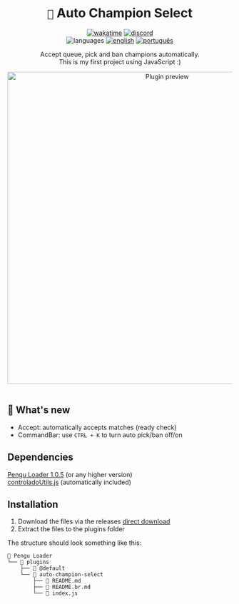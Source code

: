 <div align="center">

# `🐧` Auto Champion Select <br>

[![wakatime](https://wakatime.com/badge/user/89c5e1c8-9e67-43ef-bd0e-3ff9a4fde5e2/project/31fa1001-e2a3-4631-ae24-be1ddc46f7a6.svg)](https://wakatime.com/89c5e1c8-9e67-43ef-bd0e-3ff9a4fde5e2)
[![discord](https://img.shields.io/badge/Discord-%235865F2.svg?style=flat&logo=discord&logoColor=white&color=blue)](https://discordapp.com/users/854886148455399436) <br>
![languages](https://img.shields.io/badge/Documentation-gray)
[![english](https://img.shields.io/badge/-English-blue)](README.md)
[![português](https://img.shields.io/badge/-Português%20Brasileiro-blue)](README.br.md)

Accept queue, pick and ban champions automatically. <br>
This is my first project using JavaScript :)

<img src="https://i.imgur.com/Ovy1gGw.png" width="700" alt="Plugin preview">

</div>
<br>

## 📍 What's new

- Accept: automatically accepts matches (ready check)
- CommandBar: use `CTRL + K` to turn auto pick/ban off/on

## Dependencies

[Pengu Loader 1.0.5](https://github.com/PenguLoader/PenguLoader) (or any higher version) <br>
[controladoUtils.js](https://github.com/controlado/pengu-plugins) (automatically included)

## Installation

1. Download the files via the releases [direct download](https://github.com/controlado/auto-champion-select/releases/latest/download/auto-champion-select.zip)
2. Extract the files to the plugins folder

The structure should look something like this:

```
📂 Pengu Loader
└── 📂 plugins
    ├── 📂 @default
    └── 📂 auto-champion-select
        ├── 📃 README.md
        ├── 📃 README.br.md
        └── 📀 index.js
```

